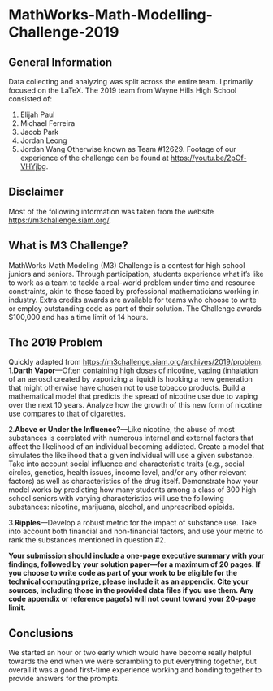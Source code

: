 # MathWorks-Math-Modelling-Challenge-2019

## General Information
Data collecting and analyzing was split across the entire team. I primarily focused on the LaTeX.
The 2019 team from Wayne Hills High School consisted of:
1. Elijah Paul
2. Michael Ferreira
3. Jacob Park
4. Jordan Leong
5. Jordan Wang
Otherwise known as Team #12629.
Footage of our experience of the challenge can be found at https://youtu.be/2pOf-VHYjbg.

## Disclaimer
Most of the following information was taken from the website https://m3challenge.siam.org/.

## What is M3 Challenge?
MathWorks Math Modeling (M3) Challenge is a contest for high school juniors and seniors. Through participation, students experience what it’s like to work as a team to tackle a real-world problem under time and resource constraints, akin to those faced by professional mathematicians working in industry. Extra credits awards are available for teams who choose to write or employ outstanding code as part of their solution. The Challenge awards $100,000 and has a time limit of 14 hours.

## The 2019 Problem
Quickly adapted from https://m3challenge.siam.org/archives/2019/problem.
1.**Darth Vapor**—Often containing high doses of nicotine, vaping (inhalation of an aerosol created by vaporizing a liquid) is hooking a new generation that might otherwise have chosen not to use tobacco products. Build a mathematical model that predicts the spread of nicotine use due to vaping over the next 10 years. Analyze how the growth of this new form of nicotine use compares to that of cigarettes.
 
2.**Above or Under the Influence?**—Like nicotine, the abuse of most substances is correlated with numerous internal and external factors that affect the likelihood of an individual becoming addicted. Create a model that simulates the likelihood that a given individual will use a given substance. Take into account social influence and characteristic traits (e.g., social circles, genetics, health issues, income level, and/or any other relevant factors) as well as characteristics of the drug itself. Demonstrate how your model works by predicting how many students among a class of 300 high school seniors with varying characteristics will use the following substances: nicotine, marijuana, alcohol, and unprescribed opioids.
 
3.**Ripples**—Develop a robust metric for the impact of substance use. Take into account both financial and non-financial factors, and use your metric to rank the substances mentioned in question #2.

**Your submission should include a one-page executive summary with your findings, followed by your solution paper—for a maximum of 20 pages. If you choose to write code as part of your work to be eligible for the technical computing prize, please include it as an appendix. Cite your sources, including those in the provided data files if you use them. Any code appendix or reference page(s) will not count toward your 20-page limit.**

## Conclusions
We started an hour or two early which would have become really helpful towards the end when we were scrambling to put everything together, but overall it was a good first-time experience working and bonding together to provide answers for the prompts.
